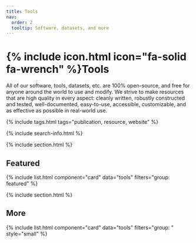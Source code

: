 ```yaml
---
title: Tools
nav:
  order: 2
  tooltip: Software, datasets, and more
---
```


# {% include icon.html icon="fa-solid fa-wrench" %}Tools

All of our software, tools, datasets, etc. are 100% open-source, and free for anyone around the world to use and modify. We strive to make resources that are high quality in every aspect: cleanly written, robustly constructed and tested, well-documented, easy-to-use, accessible, customizable, and as effective as possible in real-world use.


{% include tags.html tags="publication, resource, website" %}

{% include search-info.html %}

{% include section.html %}

## Featured

{% include list.html component="card" data="tools" filters="group: featured" %}

{% include section.html %}

## More

{% include list.html component="card" data="tools" filters="group: " style="small" %}
